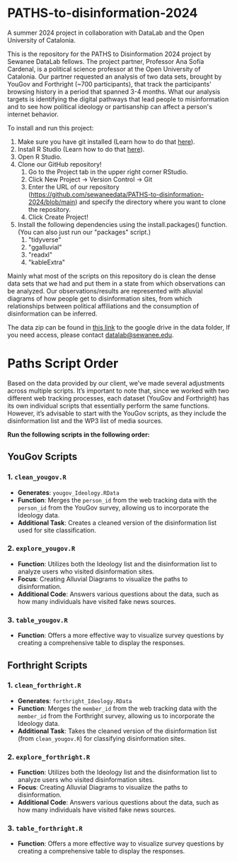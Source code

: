# PATHS-to-disinformation-2024
A summer 2024 project in collaboration with DataLab and the Open University of Catalonia.

This is the repository for the PATHS to Disinformation 2024 project by Sewanee DataLab fellows. The project partner, Professor Ana Sofía Cardenal, is a political science professor at the Open University of Catalonia. Our partner requested an analysis of two data sets, brought by YouGov and Forthright (~700 participants), that track the participants' browsing history in a period that spanned 3-4 months. What our analysis targets is identifying the digital pathways that lead people to misinformation and to see how political ideology or partisanship can affect a person's internet behavior.   

To install and run this project:
1. Make sure you have git installed (Learn how to do that [here](https://github.com/git-guides/install-git)).  
2. Install R Studio (Learn how to do that [here](https://posit.co/download/rstudio-desktop/)).  
3. Open R Studio.  
4. Clone our GitHub repository!  
      1. Go to the Project tab in the upper right corner RStudio.  
      2. Click New Project -> Version Control -> Git  
      3. Enter the URL of our repository (https://github.com/sewaneedata/PATHS-to-disinformation-2024/blob/main) and specify the directory where you want to clone the repository.  
      4. Click Create Project!  
5. Install the following dependencies using the install.packages() function. (You can also just run our "packages" script.)
   1. "tidyverse"
   2. "ggalluvial"
   3. "readxl"
   4. "kableExtra"


Mainly what most of the scripts on this repository do is clean the dense data sets that we had and put them in a state from which observations can be analyzed. Our observations/results are represented with alluvial diagrams of how people get to disinformation sites, from which relationships between political affiliations and the consumption of disinformation can be inferred.

The data zip can be found in [this link](https://drive.google.com/drive/u/3/folders/17Mc1pOXn5D2gfnLgD6iWsDB3VuHIx9le) to the google drive in the data folder, If you need access, please contact datalab@sewanee.edu.

# Paths Script Order

Based on the data provided by our client, we’ve made several adjustments across multiple scripts. It’s important to note that, since we worked with two different web tracking processes, each dataset (YouGov and Forthright) has its own individual scripts that essentially perform the same functions. However, it’s advisable to start with the YouGov scripts, as they include the disinformation list and the WP3 list of media sources.

**Run the following scripts in the following order:**

## YouGov Scripts

### 1. `clean_yougov.R`
- **Generates**: `yougov_Ideology.RData`
- **Function**: Merges the `person_id` from the web tracking data with the `person_id` from the YouGov survey, allowing us to incorporate the Ideology data.
- **Additional Task**: Creates a cleaned version of the disinformation list used for site classification.

### 2. `explore_yougov.R`
- **Function**: Utilizes both the Ideology list and the disinformation list to analyze users who visited disinformation sites.
- **Focus**: Creating Alluvial Diagrams to visualize the paths to disinformation.
- **Additional Code**: Answers various questions about the data, such as how many individuals have visited fake news sources.

### 3. `table_yougov.R`
- **Function**: Offers a more effective way to visualize survey questions by creating a comprehensive table to display the responses.

## Forthright Scripts

### 1. `clean_forthright.R`
- **Generates**: `forthright_Ideology.RData`
- **Function**: Merges the `member_id` from the web tracking data with the `member_id` from the Forthright survey, allowing us to incorporate the Ideology data.
- **Additional Task**: Takes the cleaned version of the disinformation list (from `clean_yougov.R`) for classifying disinformation sites.

### 2. `explore_forthright.R`
- **Function**: Utilizes both the Ideology list and the disinformation list to analyze users who visited disinformation sites.
- **Focus**: Creating Alluvial Diagrams to visualize the paths to disinformation.
- **Additional Code**: Answers various questions about the data, such as how many individuals have visited fake news sources.

### 3. `table_forthright.R`
- **Function**: Offers a more effective way to visualize survey questions by creating a comprehensive table to display the responses.
